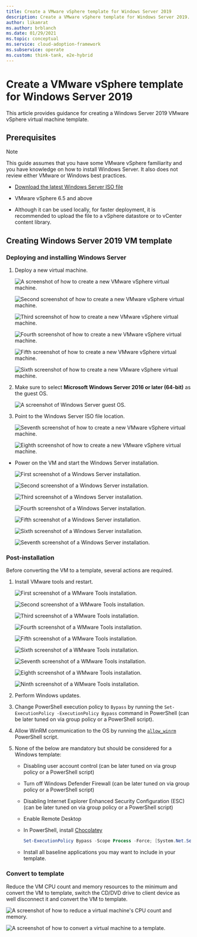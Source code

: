 ```yaml
---
title: Create a VMware vSphere template for Windows Server 2019
description: Create a VMware vSphere template for Windows Server 2019.
author: likamrat
ms.author: brblanch
ms.date: 01/29/2021
ms.topic: conceptual
ms.service: cloud-adoption-framework
ms.subservice: operate
ms.custom: think-tank, e2e-hybrid
---
```


# Create a VMware vSphere template for Windows Server 2019

This article provides guidance for creating a Windows Server 2019 VMware vSphere virtual machine template.

## Prerequisites

> [!NOTE]
> This guide assumes that you have some VMware vSphere familiarity and you have knowledge on how to install Windows Server. It also does not review either VMware or Windows best practices.

- [Download the latest Windows Server ISO file](https://www.microsoft.com/windows-server/trial)

- VMware vSphere 6.5 and above

- Although it can be used locally, for faster deployment, it is recommended to upload the file to a vSphere datastore or to vCenter content library.

## Creating Windows Server 2019 VM template

### Deploying and installing Windows Server

1. Deploy a new virtual machine.

    ![A screenshot of how to create a new VMware vSphere virtual machine.](./media/vmware-template/windows-template-new-vm-1.png)

    ![Second screenshot of how to create a new VMware vSphere virtual machine.](./media/vmware-template/windows-template-new-vm-2.png)

    ![Third screenshot of how to create a new VMware vSphere virtual machine.](./media/vmware-template/windows-template-new-vm-3.png)

    ![Fourth screenshot of how to create a new VMware vSphere virtual machine.](./media/vmware-template/windows-template-new-vm-4.png)

    ![Fifth screenshot of how to create a new VMware vSphere virtual machine.](./media/vmware-template/windows-template-new-vm-5.png)

    ![Sixth screenshot of how to create a new VMware vSphere virtual machine.](./media/vmware-template/windows-template-new-vm-6.png)

2. Make sure to select **Microsoft Windows Server 2016 or later (64-bit)** as the guest OS.

    ![A screenshot of Windows Server guest OS.](./media/vmware-template/windows-template-guest-os.png)

3. Point to the Windows Server ISO file location.

    ![Seventh screenshot of how to create a new VMware vSphere virtual machine.](./media/vmware-template/windows-template-new-vm-7.png)

    ![Eighth screenshot of how to create a new VMware vSphere virtual machine.](./media/vmware-template/windows-template-new-vm-8.png)

- Power on the VM and start the Windows Server installation.

    ![First screenshot of a Windows Server installation.](./media/vmware-template/windows-template-installation-1.png)

    ![Second screenshot of a Windows Server installation.](./media/vmware-template/windows-template-installation-2.png)

    ![Third screenshot of a Windows Server installation.](./media/vmware-template/windows-template-installation-3.png)

    ![Fourth screenshot of a Windows Server installation.](./media/vmware-template/windows-template-installation-4.png)

    ![Fifth screenshot of a Windows Server installation.](./media/vmware-template/windows-template-installation-5.png)

    ![Sixth screenshot of a Windows Server installation.](./media/vmware-template/windows-template-installation-6.png)

    ![Seventh screenshot of a Windows Server installation.](./media/vmware-template/windows-template-installation-7.png)

### Post-installation

Before converting the VM to a template, several actions are required.

1. Install VMware tools and restart.

    ![First screenshot of a WMware Tools installation.](./media/vmware-template/windows-template-tools-1.png)

    ![Second screenshot of a WMware Tools installation.](./media/vmware-template/windows-template-tools-2.png)

    ![Third screenshot of a WMware Tools installation.](./media/vmware-template/windows-template-tools-3.png)

    ![Fourth screenshot of a WMware Tools installation.](./media/vmware-template/windows-template-tools-4.png)

    ![Fifth screenshot of a WMware Tools installation.](./media/vmware-template/windows-template-tools-5.png)

    ![Sixth screenshot of a WMware Tools installation.](./media/vmware-template/windows-template-tools-6.png)

    ![Seventh screenshot of a WMware Tools installation.](./media/vmware-template/windows-template-tools-7.png)

    ![Eighth screenshot of a WMware Tools installation.](./media/vmware-template/windows-template-tools-8.png)

    ![Ninth screenshot of a WMware Tools installation.](./media/vmware-template/windows-template-tools-9.png)

2. Perform Windows updates.

3. Change PowerShell execution policy to `Bypass` by running the `Set-ExecutionPolicy -ExecutionPolicy Bypass` command in PowerShell (can be later tuned on via group policy or a PowerShell script).

4. Allow WinRM communication to the OS by running the [`allow_winrm`](https://github.com/microsoft/azure_arc/blob/main/azure_arc_servers_jumpstart/vmware/winsrv/terraform/scripts/allow_winrm.ps1) PowerShell script.

5. None of the below are mandatory but should be considered for a Windows template:

    - Disabling user account control (can be later tuned on via group policy or a PowerShell script)
    - Turn off Windows Defender Firewall (can be later tuned on via group policy or a PowerShell script)
    - Disabling Internet Explorer Enhanced Security Configuration (ESC) (can be later tuned on via group policy or a PowerShell script)
    - Enable Remote Desktop
    - In PowerShell, install [Chocolatey](https://chocolatey.org/install)
  
      ```powershell
      Set-ExecutionPolicy Bypass -Scope Process -Force; [System.Net.ServicePointManager]::SecurityProtocol = [System.Net.ServicePointManager]::SecurityProtocol -bor 3072; iex ((New-Object System.Net.WebClient).DownloadString('https://chocolatey.org/install.ps1'))
      ```

    - Install all baseline applications you may want to include in your template.

### Convert to template

Reduce the VM CPU count and memory resources to the minimum and convert the VM to template, switch the CD/DVD drive to client device as well disconnect it and convert the VM to template.

![A screenshot of how to reduce a virtual machine's CPU count and memory.](./media/vmware-template/windows-template-reduce.png)

![A screenshot of how to convert a virtual machine to a template.](./media/vmware-template/windows-template-convert.png)

